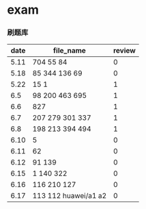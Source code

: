 # exam
###  刷题库

|  date   | file_name  | review|
|  ----  | ----  | ----             |
| 5.11  | 704 55 84            |    0
| 5.18  | 85 344 136 69     |   0
| 5.22  | 15 1                      |   1
|   6.5 |   98 200 463 695  |   1
|   6.6 |   827                      |   1
| 6.7 | 207 279 301 337     |   1
| 6.8 | 198 213 394 494 |       1 |
| 6.10 | 5                          |   0 |
| 6.11| 62                              | 0| 
| 6.12| 91 139                       |0 |
| 6.15| 1 140 322                  |0 | 
 |6.16| 116 210 127              |0 |
 | 6.17| 113 112 huawei/a1 a2  | 0|    



